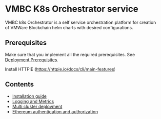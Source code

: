 # VMBC K8s Orchestrator service

VMBC k8s Orchestrator is a self service orchestration platform for creation of VMWare Blockchain helm charts with desired configurations.

## Prerequisites

Make sure that you implement all the required prerequisites. See [Deployment Prerequisites](./../README.md).

Install HTTPIE (https://httpie.io/docs/cli/main-features)

## Contents
- [Installation guide](./vmbc-k8s-orchestrator-tool/helm-chart)
- [Logging and Metrics](./vmbc-k8s-orchestrator-tool/deployment-with-logs-and-metrics)
- [Multi cluster deployment](./vmbc-k8s-orchestrator-tool/multicluster-deployment)
- [Ethereum authentication and authorization](./vmbc-k8s-orchestrator-tool/ethereum-authentication-and-authorization)
